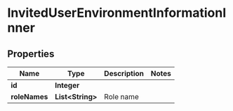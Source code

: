 

# InvitedUserEnvironmentInformationInner


## Properties

| Name | Type | Description | Notes |
|------------ | ------------- | ------------- | -------------|
|**id** | **Integer** |  |  |
|**roleNames** | **List&lt;String&gt;** | Role name |  |



